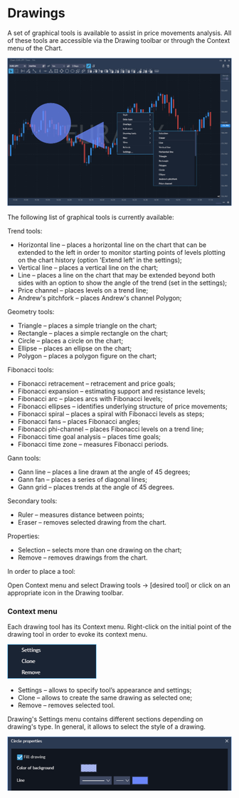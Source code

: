 # Drawings

A set of graphical tools is available to assist in price movements analysis. All of these tools are accessible via the Drawing toolbar or through the Context menu of the Chart.

![](../../../.gitbook/assets/2%20%2839%29.png)

The following list of graphical tools is currently available:

Trend tools:

* Horizontal line – places a horizontal line on the chart that can be extended to the left in order to monitor starting points of levels plotting on the chart history \(option 'Extend left' in the settings\);
* Vertical line – places a vertical line on the chart;
* Line – places a line on the chart that may be extended beyond both sides with an option to show the angle of the trend \(set in the settings\);
* Price channel – places levels on a trend line;
* Andrew's pitchfork – places Andrew's channel Polygon;

Geometry tools:

* Triangle – places a simple triangle on the chart;
* Rectangle – places a simple rectangle on the chart;
* Circle – places a circle on the chart;
* Ellipse – places an ellipse on the chart;
* Polygon – places a polygon figure on the chart;

Fibonacci tools:

* Fibonacci retracement – retracement and price goals;
* Fibonacci expansion – estimating support and resistance levels;
* Fibonacci arc – places arcs with Fibonacci levels;
* Fibonacci ellipses – identifies underlying structure of price movements;
* Fibonacci spiral – places a spiral with Fibonacci levels as steps;
* Fibonacci fans – places Fibonacci angles;
* Fibonacci phi-channel – places Fibonacci levels on a trend line;
* Fibonacci time goal analysis – places time goals;
* Fibonacci time zone – measures Fibonacci periods.

Gann tools:

* Gann line – places a line drawn at the angle of 45 degrees;
* Gann fan – places a series of diagonal lines;
* Gann grid – places trends at the angle of 45 degrees.

Secondary tools:

* Ruler – measures distance between points;
* Eraser – removes selected drawing from the chart.

Properties:

* Selection – selects more than one drawing on the chart;
* Remove – removes drawings from the chart.


In order to place a tool:

Open Context menu and select Drawing tools -&gt; \[desired tool\] or click on an appropriate icon in the Drawing toolbar.

### **Context menu** 

Each drawing tool has its Context menu. Right-click on the initial point of the drawing tool in order to evoke its context menu.

![](../../../.gitbook/assets/2%20%2851%29.png)

* Settings – allows to specify tool’s appearance and settings;
* Clone – allows to create the same drawing as selected one;
* Remove – removes selected tool.


Drawing's Settings menu contains different sections depending on drawing's type. In general, it allows to select the style of a drawing.

![](../../../.gitbook/assets/3-copy.png)

